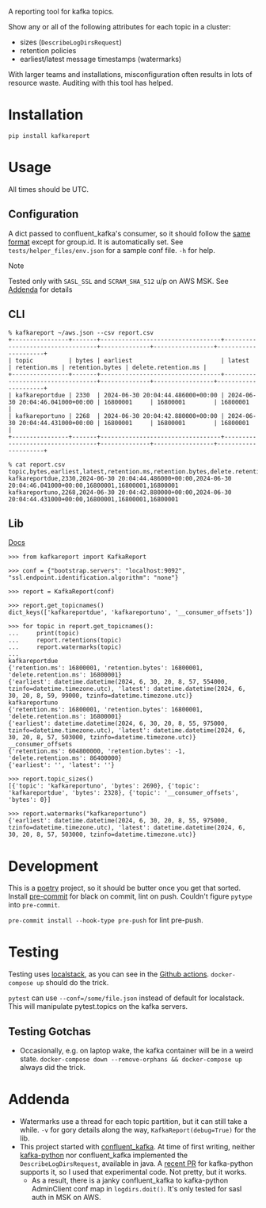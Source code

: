A reporting tool for kafka topics.

Show any or all of the following attributes for each topic in a cluster:
* sizes (`DescribeLogDirsRequest`)
* retention policies
* earliest/latest message timestamps (watermarks)

With larger teams and installations, misconfiguration often results in
lots of resource waste. Auditing with this tool has helped.

# Installation

`pip install kafkareport`

# Usage

All times should be UTC.

## Configuration
A dict passed to confluent_kafka's consumer, so it should follow the
[same
format](https://docs.confluent.io/platform/current/clients/confluent-kafka-python/html/index.html#pythonclient-configuration)
except for group.id. It is automatically set. See `tests/helper_files/env.json` for a sample conf file. `-h` for help.

> [!NOTE]
> Tested only with `SASL_SSL` and `SCRAM_SHA_512` u/p on AWS MSK. See
> [Addenda](#Addenda) for details


## CLI
```
% kafkareport ~/aws.json --csv report.csv
+----------------+-------+----------------------------------+----------------------------------+--------------+-----------------+---------------------+
| topic          | bytes | earliest                         | latest                           | retention.ms | retention.bytes | delete.retention.ms |
+----------------+-------+----------------------------------+----------------------------------+--------------+-----------------+---------------------+
| kafkareportdue | 2330  | 2024-06-30 20:04:44.486000+00:00 | 2024-06-30 20:04:46.041000+00:00 | 16800001     | 16800001        | 16800001            |
| kafkareportuno | 2268  | 2024-06-30 20:04:42.880000+00:00 | 2024-06-30 20:04:44.431000+00:00 | 16800001     | 16800001        | 16800001            |
+----------------+-------+----------------------------------+----------------------------------+--------------+-----------------+---------------------+

% cat report.csv
topic,bytes,earliest,latest,retention.ms,retention.bytes,delete.retention.ms
kafkareportdue,2330,2024-06-30 20:04:44.486000+00:00,2024-06-30 20:04:46.041000+00:00,16800001,16800001,16800001
kafkareportuno,2268,2024-06-30 20:04:42.880000+00:00,2024-06-30 20:04:44.431000+00:00,16800001,16800001,16800001
```

## Lib

[Docs](https://kafkareport.readthedocs.io/en/latest/kafkareport.html#module-kafkareport)

```
>>> from kafkareport import KafkaReport

>>> conf = {"bootstrap.servers": "localhost:9092", "ssl.endpoint.identification.algorithm": "none"}

>>> report = KafkaReport(conf)

>>> report.get_topicnames()
dict_keys(['kafkareportdue', 'kafkareportuno', '__consumer_offsets'])

>>> for topic in report.get_topicnames():
...     print(topic)
...     report.retentions(topic)
...     report.watermarks(topic)
...
kafkareportdue
{'retention.ms': 16800001, 'retention.bytes': 16800001, 'delete.retention.ms': 16800001}
{'earliest': datetime.datetime(2024, 6, 30, 20, 8, 57, 554000, tzinfo=datetime.timezone.utc), 'latest': datetime.datetime(2024, 6, 30, 20, 8, 59, 99000, tzinfo=datetime.timezone.utc)}
kafkareportuno
{'retention.ms': 16800001, 'retention.bytes': 16800001, 'delete.retention.ms': 16800001}
{'earliest': datetime.datetime(2024, 6, 30, 20, 8, 55, 975000, tzinfo=datetime.timezone.utc), 'latest': datetime.datetime(2024, 6, 30, 20, 8, 57, 503000, tzinfo=datetime.timezone.utc)}
__consumer_offsets
{'retention.ms': 604800000, 'retention.bytes': -1, 'delete.retention.ms': 86400000}
{'earliest': '', 'latest': ''}

>>> report.topic_sizes()
[{'topic': 'kafkareportuno', 'bytes': 2690}, {'topic': 'kafkareportdue', 'bytes': 2328}, {'topic': '__consumer_offsets', 'bytes': 0}]

>>> report.watermarks("kafkareportuno")
{'earliest': datetime.datetime(2024, 6, 30, 20, 8, 55, 975000, tzinfo=datetime.timezone.utc), 'latest': datetime.datetime(2024, 6, 30, 20, 8, 57, 503000, tzinfo=datetime.timezone.utc)}
```

# Development
This is a [poetry](https://python-poetry.org/) project, so it should
be butter once you get that sorted. Install
[pre-commit](https://pre-commit.com/) for black on commit, lint on
push. Couldn't figure `pytype` into `pre-commit`.

`pre-commit install --hook-type pre-push` for lint pre-push.

# Testing
Testing uses [localstack](https://www.localstack.cloud/), as you can
see in the [Github
actions](https://github.com/newvoll/kafkareport/actions). `docker-compose
up` should do the trick.

`pytest` can use `--conf=/some/file.json` instead of default for
localstack. This will manipulate pytest.topics on the kafka servers.

## Testing Gotchas
* Occasionally, e.g. on laptop wake, the kafka container will be in a
  weird state. `docker-compose down --remove-orphans && docker-compose
  up` always did the trick.

# Addenda
* Watermarks use a thread for each topic partition, but it can still take a while. `-v` for gory details along the way, `KafkaReport(debug=True)` for the lib.
* This project started with
  [confluent_kafka](https://docs.confluent.io/platform/current/clients/confluent-kafka-python/html/index.html#). At
  time of first writing, neither
  [kafka-python](https://kafka-python.readthedocs.io/en/master/) nor
  confluent_kafka implemented the `DescribeLogDirsRequest`, available
  in java. A [recent
  PR](https://github.com/dpkp/kafka-python/pull/2278) for kafka-python
  supports it, so I used that experimental code. Not pretty, but it
  works.
  - As a result, there is a janky confluent_kafka to kafka-python
    AdminClient conf map in `logdirs.doit()`. It's only tested for
    sasl auth in MSK on AWS.
